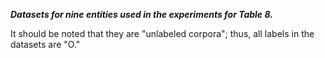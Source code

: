 ***Datasets for nine entities used in the experiments for Table 8.***

It should be noted that they are "unlabeled corpora"; thus, all labels in the datasets are "O." 
